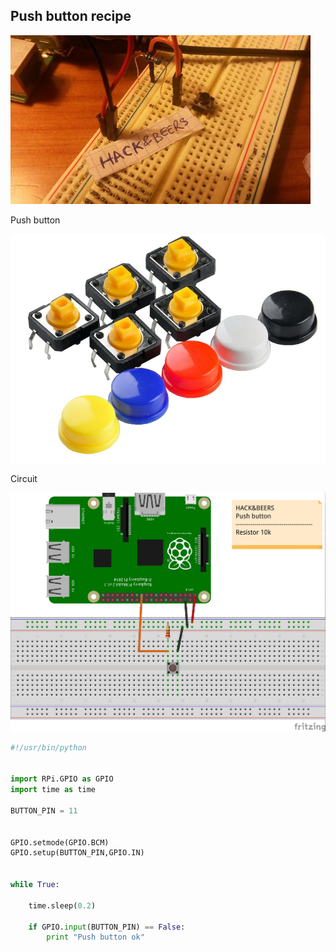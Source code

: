 ## Push button recipe


![alt tag](../../static/button_circuit_mini.jpg)

Push button

![alt tag](../../static/push_button_colors_mini.jpg)


Circuit

![alt tag](../../static/push_button.jpg)



```python
#!/usr/bin/python


import RPi.GPIO as GPIO
import time as time

BUTTON_PIN = 11


GPIO.setmode(GPIO.BCM)
GPIO.setup(BUTTON_PIN,GPIO.IN)


while True:

    time.sleep(0.2)

    if GPIO.input(BUTTON_PIN) == False:
        print "Push button ok"

```
